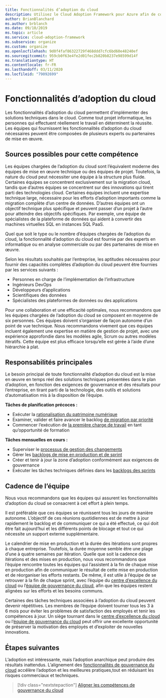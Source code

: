 ```yaml
---
title: Fonctionnalités d’adoption du cloud
description: Utilisez le Cloud Adoption Framework pour Azure afin de comprendre la formation des capacités d’adoption du cloud et de doter vos équipes de manière appropriée.
author: BrianBlanchard
ms.author: brblanch
ms.date: 09/10/2019
ms.topic: article
ms.service: cloud-adoption-framework
ms.subservice: organize
ms.custom: organize
ms.openlocfilehash: 9d0f4faf86322729f468ddd7cfc6bd60e48240ef
ms.sourcegitcommit: 959cb0f63e4fe2d01fec2b820b8237e98599d14f
ms.translationtype: HT
ms.contentlocale: fr-FR
ms.lasthandoff: 03/11/2020
ms.locfileid: "79092699"
---
```

# <a name="cloud-adoption-capabilities"></a>Fonctionnalités d’adoption du cloud

Les fonctionnalités d’adoption du cloud permettent d’implémenter des solutions techniques dans le cloud. Comme tout projet informatique, les personnes qui effectuent réellement le travail en déterminent la réussite. Les équipes qui fournissent les fonctionnalités d’adoption du cloud nécessaires peuvent être composées de plusieurs experts ou partenaires de mise en œuvre.

## <a name="possible-sources-for-this-capability"></a>Sources possibles pour cette compétence

Les équipes chargées de l’adoption du cloud sont l’équivalent moderne des équipes de mise en œuvre technique ou des équipes de projet. Toutefois, la nature du cloud peut nécessiter une équipe à la structure plus fluide. Certaines équipes se concentrent exclusivement sur la migration cloud, tandis que d’autres équipes se concentrent sur des innovations qui tirent parti des technologies cloud. Certaines équipes incluent une expertise technique large, nécessaire pour les efforts d’adoption importants comme la migration complète d’un centre de données. D’autres équipes ont un objectif technique plus spécifique et peuvent passer d’un projet à l’autre pour atteindre des objectifs spécifiques. Par exemple, une équipe de spécialistes de la plateforme de données qui aident à convertir des machines virtuelles SQL en instances SQL PaaS.

Quel que soit le type ou le nombre d’équipes chargées de l’adoption du cloud, la fonctionnalité d’adoption du cloud est fournie par des experts en informatique ou en analyse commerciale ou par des partenaires de mise en œuvre.

Selon les résultats souhaités par l’entreprise, les aptitudes nécessaires pour fournir des capacités complètes d’adoption du cloud peuvent être fournies par les services suivants :

- Personnes en charge de l’implémentation de l’infrastructure
- Ingénieurs DevOps
- Développeurs d’applications
- Scientifiques des données
- Spécialistes des plateformes de données ou des applications

Pour une collaboration et une efficacité optimales, nous recommandons que les équipes chargées de l’adoption du cloud se composent en moyenne de six personnes. Ces équipes doivent s’organiser de façon autonome d’un point de vue technique. Nous recommandons vivement que ces équipes incluent également une expertise en matière de gestion de projet, avec une expérience approfondie dans les modèles agile, Scrum ou autres modèles itératifs. Cette équipe est plus efficace lorsqu’elle est gérée à l’aide d’une hiérarchie à plat.

## <a name="key-responsibilities"></a>Responsabilités principales

Le besoin principal de toute fonctionnalité d’adoption du cloud est la mise en œuvre en temps réel des solutions techniques présentées dans le plan d’adoption, en fonction des exigences de gouvernance et des résultats pour l’entreprise, en tirant parti de la technologie, des outils et solutions d’automatisation mis à la disposition de l’équipe.

**Tâches de planification précoces :**

- Exécuter la [rationalisation du patrimoine numérique](../digital-estate/index.md)
- Examiner, valider et faire avancer le backlog [de migration par priorité](../migrate/migration-considerations/assess/release-iteration-backlog.md)
- Commencer l’exécution de [la première charge de travail](../digital-estate/rationalize.md#select-the-first-workload) en tant qu’opportunité de formation

**Tâches mensuelles en cours :**

- Superviser le [processus de gestion des changements](../migrate/migration-considerations/prerequisites/technical-complexity.md)
- Gérer les [backlogs de mise en production et de sprint](../migrate/migration-considerations/assess/release-iteration-backlog.md)
- Créer et tenir à jour la zone d’adoption conformément aux exigences de gouvernance
- Exécuter les tâches techniques définies dans les [backlogs des sprints](../migrate/migration-considerations/assess/release-iteration-backlog.md)

## <a name="team-cadence"></a>Cadence de l’équipe

Nous vous recommandons que les équipes qui assurent les fonctionnalités d’adoption du cloud se consacrent à cet effort à plein temps.

Il est préférable que ces équipes se réunissent tous les jours de manière autonome. L’objectif de ces réunions quotidiennes est de mettre à jour rapidement le backlog et de communiquer ce qui a été effectué, ce qui doit être fait aujourd’hui et les différents points de blocage et tout ce qui nécessite un support externe supplémentaire.

Le calendrier de mise en production et la durée des itérations sont propres à chaque entreprise. Toutefois, la durée moyenne semble être une plage d’une à quatre semaines par itération. Quelle que soit la cadence des itérations et des mises en production, nous vous recommandons que l’équipe rencontre toutes les équipes qui l’assistent à la fin de chaque mise en production afin de communiquer le résultat de cette mise en production et de réorganiser les efforts restants. De même, il est utile à l’équipe de se retrouver à la fin de chaque sprint, avec l’équipe du [centre d’excellence du cloud](./cloud-center-of-excellence.md) ou l’[équipe de gouvernance du cloud](./cloud-governance.md), afin que les équipes restent alignées sur les efforts et les besoins communs.

Certaines des tâches techniques associées à l’adoption du cloud peuvent devenir répétitives. Les membres de l’équipe doivent tourner tous les 3 à 6 mois pour éviter les problèmes de satisfaction des employés et tenir les compétences à jour. Un siège tournant dans le [centre d’excellence du cloud](./cloud-center-of-excellence.md) ou l’[équipe de gouvernance du cloud](./cloud-governance.md) peut offrir une excellente opportunité de préserver la motivation des employés et d’exploiter de nouvelles innovations.

## <a name="next-steps"></a>Étapes suivantes

L’adoption est intéressante, mais l’adoption anarchique peut produire des résultats inattendus. L’alignement des [fonctionnalités de gouvernance du cloud](./cloud-governance.md) accélère l’adoption et les meilleures pratiques,tout en réduisant les risques commerciaux et techniques.

> [!div class="nextstepaction"]
> [Aligner les compétences de gouvernance du cloud](./cloud-governance.md)
